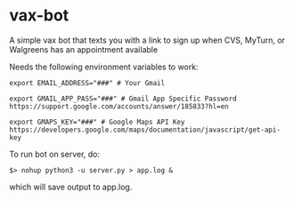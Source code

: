 # vax-bot
A simple vax bot that texts you with a link to sign up when CVS, MyTurn, or Walgreens has an appointment available

Needs the following environment variables to work:

```
export EMAIL_ADDRESS="###" # Your Gmail 

export GMAIL_APP_PASS="###" # Gmail App Specific Password https://support.google.com/accounts/answer/185833?hl=en

export GMAPS_KEY="###" # Google Maps API Key https://developers.google.com/maps/documentation/javascript/get-api-key
```

To run bot on server, do:

```
$> nohup python3 -u server.py > app.log &
```

which will save output to app.log.